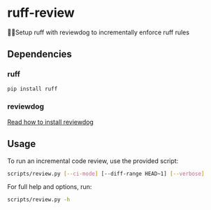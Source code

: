# ruff-review
🔎📝Setup ruff with reviewdog to incrementally enforce ruff rules

## Dependencies

### ruff
```bash
pip install ruff
```

### reviewdog
[Read how to install reviewdog](https://github.com/reviewdog/reviewdog?tab=readme-ov-file#installation)

## Usage

To run an incremental code review, use the provided script:

```bash
scripts/review.py [--ci-mode] [--diff-range HEAD~1] [--verbose]
```

For full help and options, run:

```bash
scripts/review.py -h
```
